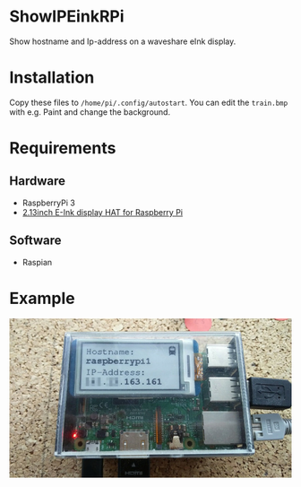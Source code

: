 # ShowIPEinkRPi
Show hostname and Ip-address on a waveshare eInk display.

# Installation
Copy these files to `/home/pi/.config/autostart`.
You can edit the `train.bmp` with e.g. Paint and change the background.

# Requirements
## Hardware
- RaspberryPi 3
- [2.13inch E-Ink display HAT for Raspberry Pi](https://www.waveshare.com/2.13inch-e-Paper-HAT.htm)

## Software
- Raspian

# Example
![running example](ShowIPEinkRPi.jpg)
